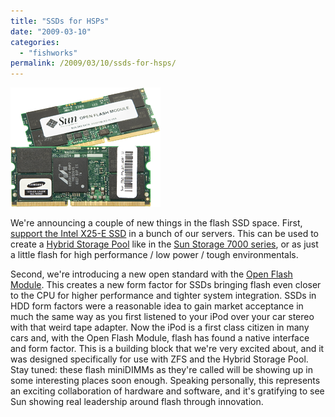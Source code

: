 ```yaml
---
title: "SSDs for HSPs"
date: "2009-03-10"
categories:
  - "fishworks"
permalink: /2009/03/10/ssds-for-hsps/
---
```


![](images/fimm.png)

We're announcing a couple of new things in the flash SSD space. First, [support the Intel X25-E SSD](http://www.sun.com/storage/flash/index.jsp) in a bunch of our servers. This can be used to create a [Hybrid Storage Pool](http://dtrace.org/blogs/ahl/hybrid_storage_pools_in_cacm) like in the [Sun Storage 7000 series](http://dtrace.org/blogs/ahl/fishworks_launch), or as just a little flash for high performance / low power / tough environmentals.

Second, we're introducing a new open standard with the [Open Flash Module](http://www.sun.com/storage/flash/module.jsp). This creates a new form factor for SSDs bringing flash even closer to the CPU for higher performance and tighter system integration. SSDs in HDD form factors were a reasonable idea to gain market acceptance in much the same way as you first listened to your iPod over your car stereo with that weird tape adapter. Now the iPod is a first class citizen in many cars and, with the Open Flash Module, flash has found a native interface and form factor. This is a building block that we're very excited about, and it was designed specifically for use with ZFS and the Hybrid Storage Pool. Stay tuned: these flash miniDIMMs as they're called will be showing up in some interesting places soon enough. Speaking personally, this represents an exciting collaboration of hardware and software, and it's gratifying to see Sun showing real leadership around flash through innovation.
